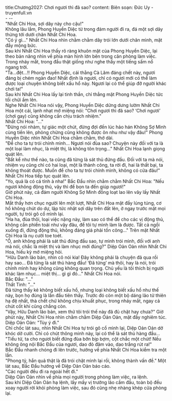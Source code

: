 title:Chương2027: Chơi ngươi thì đã sao?
content:
Biên soạn: Đức Uy - truyenfull.vn<br>- --<br>"Nhất Chi Hoa, sợi dây này cho cậu!"<br>Không lâu lắm, Phong Huyền Diệc từ trong đám người đi ra, đá một sợi dây thừng tới dưới chân Nhất Chi Hoa.<br>"Có ý gì..." Nhất Chi Hoa nhìn chằm chằm dây trói lớn dưới chân mình, mặt đầy mộng bức.<br>Sau khi Nhất Chi Hoa thấy rõ ràng khuôn mặt của Phong Huyền Diệc, lại theo bản năng nhìn về phía màn hình lớn bên trong căn phòng làm việc. Trong nháy mắt, trong đầu thật giống như nghe thấy một tiếng sấm nổ ngang trời.<br>"Ta...đệt...!! Phong Huyền Diệc, cái thằng Cà Lăm đáng chết này, ngươi đáng bị chém ngàn đao! Nhất định là ngươi, chỉ có ngươi mới có thể làm được loại chuyện không biết xấu hổ này. Ngươi lại có thể giúp đỡ người khác chơi ta!"<br>Sau khi Nhất Chi Hoa lấy lại tinh thần, chỉ thẳng mặt Phong Huyền Diệc tức tối chửi ầm lên.<br>Nghe Nhất Chi Hoa nói vậy, Phong Huyền Diệc dửng dưng lườm Nhất Chi Hoa một cái, lạnh nhạt mở miệng nói: "Chơi ngươi thì đã sao? ‘Chơi ngươi’ (chơi gay) cũng không cần chịu trách nhiệm."<br>Nhất Chi Hoa: "..."<br>"Đừng nói nhảm, tự giác một chút, đừng đợi đến lúc hảo hán Không Sợ Minh cùng tiến lên, phỏng chừng cũng không được ôn nhu như vậy đâu!" Phong Huyền Diệc nhìn Nhất Chi Hoa chằm chằm, thở dài.<br>"Để cho ta tự trói chính mình... Ngươi nói đùa sao? Chuyện này đối với ta là một loại làm nhục, là miệt thị, là không tôn trọng..." Nhất Chi Hoa lạnh giọng quát lên.<br>"Bất kể như thế nào, ta cũng đã từng là sát thủ đứng đầu. Đối với ta mà nói, nhiệm vụ cũng chỉ có hai loại, một là thành công, ta rời đi, hai là thất bại, ta không thoát được. Muốn để cho ta tự trói chính mình, không có cửa đâu!" Nhất Chi Hoa tiếp tục quát lên.<br>"Yo, quả là có cá tính à nha!" Bắc Đẩu nhìn chằm chằm Nhất Chi Hoa: "Nếu ngươi không động thủ, vậy thì để bọn ta đến giúp ngươi!"<br>Giờ phút này, cả đám người Không Sợ Minh đồng loạt lao lên vây lấy Nhất Chi Hoa.<br>Mắt thấy hơn chục người lên một lượt, Nhất Chi Hoa mặt đầy lúng túng, cơ hồ không chút do dự, lập tức nhặt sợi dây trên đất lên, ở ngay trước mặt mọi người, tự trói gô cổ mình lại.<br>"Ha ha, đùa thôi, loại việc nặng này, làm sao có thể để cho các vị động thủ, không cần phiền toái như vậy đâu, để tôi tự mình làm là được. Tất cả ngồi xuống đi, đừng động thủ, không đáng giá phải tốn công..." Trên mặt Nhất Chi Hoa là nụ cười toe toét.<br>"Ồ, anh không phải là sát thủ đứng đầu sao, tự mình trói mình, đối với anh mà nói, chắc là miệt thị và làm nhục mới đúng?" Diệp Oản Oản nhìn Nhất Chi Hoa, hiếu kỳ mở miệng hỏi.<br>"Hữu Danh lão bản, nhìn cô nói kìa! Đây không phải là chuyện đã qua rồi hay sao... Đã từng là sát thủ hàng đầu! ‘Đã từng’ mà thôi, hay là nói, trói chính mình hay không cũng không quan trọng. Chủ yếu là tôi thích bị người khác làm nhục... miệt thị... gì gì đó..." Nhất Chi Hoa nói.<br>Bắc Đẩu: "..."<br>Thất Tinh: "..."<br>Đã từng thấy kẻ không biết xấu hổ, nhưng loại không biết xấu hổ như thế này, bọn họ đúng là lần đầu tiên thấy. Trước đó còn một bộ dáng lão tử thiên hạ đệ nhất, thà chết chứ không chịu khuất phục, trong nháy mắt, ngay cả chút cốt khí cũng chẳng còn.<br>"Vậy, Hữu Danh lão bản, xem thử tôi trói thế này đã đủ chặt hay chưa?" Giờ phút này, Nhất Chi Hoa nhìn chằm chằm Diệp Oản Oản, mặt đầy nghiêm túc.<br>Diệp Oản Oản: "Tùy ý đi."<br>Chỉ chốc lát sau, nhìn Nhất Chi Hoa tự trói gô cổ mình lại, Diệp Oản Oản dở khóc dở cười. Chỉ có chút thông minh này, lại có thể là sát thủ hàng đầu...<br>"Tiểu tử, ta cho ngươi biết đừng đùa bỡn bịp bợm, cột chắc một chút! Nếu không ông nội Bắc Đẩu của ngươi, dao đỏ đâm vào, dao trắng rút ra!"<br>Bắc Đẩu nhanh chóng đi lên trước, hướng về phía Nhất Chi Hoa kiểm tra một lần.<br>"Phong tỷ, hắn quả thật là đã trói chặt mình lại rồi, không thành vấn đề." Một lát sau, Bắc Đẩu hướng về Diệp Oản Oản báo cáo.<br>"Các người đều đi ra ngoài hết đi."<br>Diệp Oản Oản nhìn về phía mọi người trong phòng làm việc, ra lệnh.<br>Sau khi Diệp Oản Oản hạ lệnh, lấy mấy vị trưởng lão cầm đầu, toàn bộ đều xoay người rời khỏi phòng làm việc, sau đó cũng nhẹ nhàng khép cửa phòng lại.